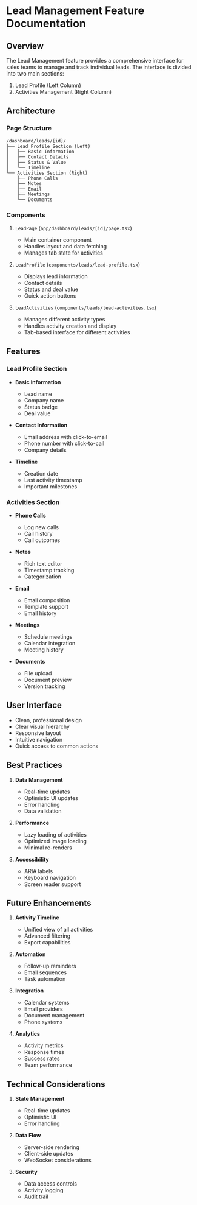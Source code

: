 # Lead Management Feature Documentation

## Overview

The Lead Management feature provides a comprehensive interface for sales teams to manage and track individual leads. The interface is divided into two main sections:

1. Lead Profile (Left Column)
2. Activities Management (Right Column)

## Architecture

### Page Structure

```
/dashboard/leads/[id]/
├── Lead Profile Section (Left)
│   ├── Basic Information
│   ├── Contact Details
│   ├── Status & Value
│   └── Timeline
└── Activities Section (Right)
    ├── Phone Calls
    ├── Notes
    ├── Email
    ├── Meetings
    └── Documents
```

### Components

1. `LeadPage` (`app/dashboard/leads/[id]/page.tsx`)
   - Main container component
   - Handles layout and data fetching
   - Manages tab state for activities

2. `LeadProfile` (`components/leads/lead-profile.tsx`)
   - Displays lead information
   - Contact details
   - Status and deal value
   - Quick action buttons

3. `LeadActivities` (`components/leads/lead-activities.tsx`)
   - Manages different activity types
   - Handles activity creation and display
   - Tab-based interface for different activities

## Features

### Lead Profile Section

- **Basic Information**
  - Lead name
  - Company name
  - Status badge
  - Deal value

- **Contact Information**
  - Email address with click-to-email
  - Phone number with click-to-call
  - Company details

- **Timeline**
  - Creation date
  - Last activity timestamp
  - Important milestones

### Activities Section

- **Phone Calls**
  - Log new calls
  - Call history
  - Call outcomes

- **Notes**
  - Rich text editor
  - Timestamp tracking
  - Categorization

- **Email**
  - Email composition
  - Template support
  - Email history

- **Meetings**
  - Schedule meetings
  - Calendar integration
  - Meeting history

- **Documents**
  - File upload
  - Document preview
  - Version tracking

## User Interface

- Clean, professional design
- Clear visual hierarchy
- Responsive layout
- Intuitive navigation
- Quick access to common actions

## Best Practices

1. **Data Management**
   - Real-time updates
   - Optimistic UI updates
   - Error handling
   - Data validation

2. **Performance**
   - Lazy loading of activities
   - Optimized image loading
   - Minimal re-renders

3. **Accessibility**
   - ARIA labels
   - Keyboard navigation
   - Screen reader support

## Future Enhancements

1. **Activity Timeline**
   - Unified view of all activities
   - Advanced filtering
   - Export capabilities

2. **Automation**
   - Follow-up reminders
   - Email sequences
   - Task automation

3. **Integration**
   - Calendar systems
   - Email providers
   - Document management
   - Phone systems

4. **Analytics**
   - Activity metrics
   - Response times
   - Success rates
   - Team performance

## Technical Considerations

1. **State Management**
   - Real-time updates
   - Optimistic UI
   - Error handling

2. **Data Flow**
   - Server-side rendering
   - Client-side updates
   - WebSocket considerations

3. **Security**
   - Data access controls
   - Activity logging
   - Audit trail